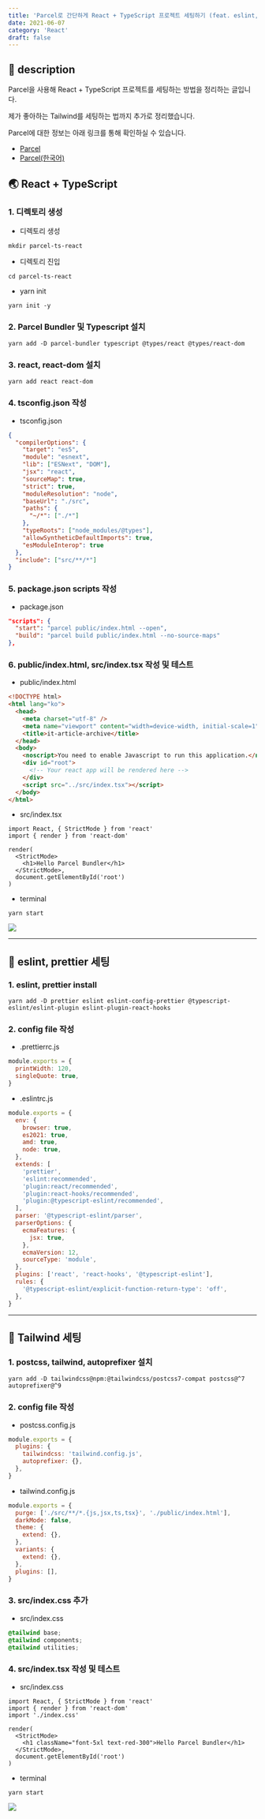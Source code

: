 ```yaml
---
title: 'Parcel로 간단하게 React + TypeScript 프로젝트 세팅하기 (feat. eslint, Tailwind)'
date: 2021-06-07
category: 'React'
draft: false
---
```


## 📝 description

Parcel을 사용해 React + TypeScript 프로젝트를 세팅하는 방법을 정리하는 글입니다.

제가 좋아하는 Tailwind를 세팅하는 법까지 추가로 정리했습니다.

Parcel에 대한 정보는 아래 링크를 통해 확인하실 수 있습니다.

- [Parcel](https://parceljs.org/)
- [Parcel(한국어)](https://ko.parceljs.org/)

## 🌏 React + TypeScript

### 1. 디렉토리 생성

- 디렉토리 생성

```shell
mkdir parcel-ts-react
```

- 디렉토리 진입

```shell
cd parcel-ts-react
```

- yarn init

```shell
yarn init -y
```

### 2. Parcel Bundler 및 Typescript 설치

```shell
yarn add -D parcel-bundler typescript @types/react @types/react-dom
```

### 3. react, react-dom 설치

```shell
yarn add react react-dom
```

### 4. tsconfig.json 작성

- tsconfig.json

```json
{
  "compilerOptions": {
    "target": "es5",
    "module": "esnext",
    "lib": ["ESNext", "DOM"],
    "jsx": "react",
    "sourceMap": true,
    "strict": true,
    "moduleResolution": "node",
    "baseUrl": "./src",
    "paths": {
      "~/*": ["./*"]
    },
    "typeRoots": ["node_modules/@types"],
    "allowSyntheticDefaultImports": true,
    "esModuleInterop": true
  },
  "include": ["src/**/*"]
}
```

### 5. package.json scripts 작성

- package.json

```json
"scripts": {
  "start": "parcel public/index.html --open",
  "build": "parcel build public/index.html --no-source-maps"
},
```

### 6. public/index.html, src/index.tsx 작성 및 테스트

- public/index.html

```html
<!DOCTYPE html>
<html lang="ko">
  <head>
    <meta charset="utf-8" />
    <meta name="viewport" content="width=device-width, initial-scale=1" />
    <title>it-article-archive</title>
  </head>
  <body>
    <noscript>You need to enable Javascript to run this application.</noscript>
    <div id="root">
      <!-- Your react app will be rendered here -->
    </div>
    <script src="../src/index.tsx"></script>
  </body>
</html>
```

- src/index.tsx

```tsx
import React, { StrictMode } from 'react'
import { render } from 'react-dom'

render(
  <StrictMode>
    <h1>Hello Parcel Bundler</h1>
  </StrictMode>,
  document.getElementById('root')
)
```

- terminal

```shell
yarn start
```

![](./images/parcel-ts-react/test1.png)

---

## 🔎 eslint, prettier 세팅

### 1. eslint, prettier install

```shell
yarn add -D prettier eslint eslint-config-prettier @typescript-eslint/eslint-plugin eslint-plugin-react-hooks
```

### 2. config file 작성

- .prettierrc.js

```js
module.exports = {
  printWidth: 120,
  singleQuote: true,
}
```

- .eslintrc.js

```js
module.exports = {
  env: {
    browser: true,
    es2021: true,
    amd: true,
    node: true,
  },
  extends: [
    'prettier',
    'eslint:recommended',
    'plugin:react/recommended',
    'plugin:react-hooks/recommended',
    'plugin:@typescript-eslint/recommended',
  ],
  parser: '@typescript-eslint/parser',
  parserOptions: {
    ecmaFeatures: {
      jsx: true,
    },
    ecmaVersion: 12,
    sourceType: 'module',
  },
  plugins: ['react', 'react-hooks', '@typescript-eslint'],
  rules: {
    '@typescript-eslint/explicit-function-return-type': 'off',
  },
}
```

---

## 🌸 Tailwind 세팅

### 1. postcss, tailwind, autoprefixer 설치

```shell
yarn add -D tailwindcss@npm:@tailwindcss/postcss7-compat postcss@^7 autoprefixer@^9
```

### 2. config file 작성

- postcss.config.js

```js
module.exports = {
  plugins: {
    tailwindcss: 'tailwind.config.js',
    autoprefixer: {},
  },
}
```

- tailwind.config.js

```js
module.exports = {
  purge: ['./src/**/*.{js,jsx,ts,tsx}', './public/index.html'],
  darkMode: false,
  theme: {
    extend: {},
  },
  variants: {
    extend: {},
  },
  plugins: [],
}
```

### 3. src/index.css 추가

- src/index.css

```css
@tailwind base;
@tailwind components;
@tailwind utilities;
```

### 4. src/index.tsx 작성 및 테스트

- src/index.css

```tsx
import React, { StrictMode } from 'react'
import { render } from 'react-dom'
import './index.css'

render(
  <StrictMode>
    <h1 className="font-5xl text-red-300">Hello Parcel Bundler</h1>
  </StrictMode>,
  document.getElementById('root')
)
```

- terminal

```shell
yarn start
```

![](./images/parcel-ts-react/test2.png)
